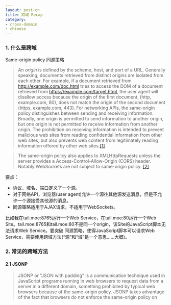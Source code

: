 ```yaml
---
layout: post-cn
title: 跨域 Recap
category:
- cross-domain
- chinese
---
```


### 1. 什么是跨域

Same-origin policy 同源策略

> An *origin* is defined by the scheme, host, and port of a URL. Generally speaking, documents retrieved from distinct origins are isolated from each other. For example, if a document retrieved from http://example.com/doc.html tries to access the DOM of a document retrieved from https://example.com/target.html, the user agent will disallow access because the origin of the first document, (http, example.com, 80), does not match the origin of the second document (https, example.com, 443). For networking APIs, the same-origin policy distinguishes between sending and receiving information. Broadly, one origin is permitted to send information to another origin, but one origin is not permitted to receive information from another origin. The prohibition on receiving information is intended to prevent malicious web sites from reading confidential information from other web sites, but also prevents web content from legitimately reading information offered by other web sites.[[1]](http://www.w3.org/Security/wiki/Same_Origin_Policy)

> The same-origin policy also applies to XMLHttpRequests unless the server provides a Access-Control-Allow-Origin (CORS) header. Notably WebSockets are not subject to same-origin policy. [[2]](https://en.wikipedia.org/wiki/Same-origin_policy)

要点：

*	协议、域名、端口定义了一个源。
*	对于网络API，浏览器(user agent)允许一个源往其他源发送消息，但是不允许一个源接受其他源的消息。
*	同源策略适用于AJAX请求，不适用于WebSockets。

比如我在tail.moe:8765运行一个Web Service，在tail.moe:80运行一个Web Site。tail.moe:8765和tail.moe:80不是同一个origin，该Site的JavaScript脚本无法请求Web Service。要突破
同源策略，使得JavaScript脚本可以请求Web Service，需要使用跨域方法(“源”和“域”是一个意思……大概)。

### 2. 常见的跨域方法

#### 2.1 JSONP

> JSONP or "JSON with padding" is a communication technique used in JavaScript programs running in web browsers to request data from a server in a different domain, something prohibited by typical web browsers because of the same-origin policy. JSONP takes advantage of the fact that browsers do not enforce the same-origin policy on <script> tags.
>
> Note that for JSONP to work, a server must know how to reply with JSONP-formatted results. JSONP does not work with JSON-formatted results. The JSONP parameters passed as arguments to a script are defined by the server.

要点：

*	JSONP利用浏览器“不要求\<script\>标签同源”实现跨域。
*	JSONP要求服务器正确响应JSONP请求。
*	!! 只能利用JSONP发送GET方法。

#### 2.2 Cross-origin resource sharing (CORS)

> Cross-origin resource sharing (CORS) is a mechanism that allows many resources (e.g., fonts, JavaScript, etc.) on a web page to be requested from another domain outside the domain from which the resource originated. In particular, JavaScript's AJAX calls can use the XMLHttpRequest mechanism. CORS defines a way in which the browser and the server can interact to determine whether or not to allow the cross-origin request. [[3]](https://en.wikipedia.org/wiki/Cross-origin_resource_sharing)

要点：

*	CORS允许跨域获取资源，包括字体、JavaScript脚本、AJAX请求。
*	CORS定义了一种浏览器和服务器交互的方法，以确定是否允许跨域访问。

关于如何开启服务器的CORS，[enable-cors.org](http://enable-cors.org/)上有详尽的描述。只允许GET/POST方法的simple CORS requests比较简单。

### 3 Hacking

流氓会武术，谁也挡不住。1中举的例子，如果Web Site和Web Service都是自己的服务，又懒得开启CORS，可以在Web Site的服务器上使用消息转发，将tail.moe:80/foobar/转发至tail.moe:8765。一秒钟跨域变同域。。。









